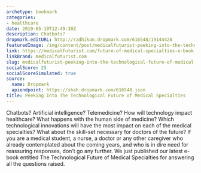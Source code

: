 ```yaml
---
archetype: bookmark
categories:
- healthcare
date: 2019-05-10T12:49:30Z
description: Chatbots?
dropmark.editURL: http://radhikan.dropmark.com/616548/19144428
featuredImage: /img/content/post/medicalfuturist-peeking-into-the-technological-future-of-medical-specialties.png
link: https://medicalfuturist.com/future-of-medical-specialties-e-book
linkBrand: medicalfuturist.com
slug: medicalfuturist-peeking-into-the-technological-future-of-medical-specialties
socialScore: 25
socialScoreSimulated: true
source:
  name: Dropmark
  apiendpoint: https://shah.dropmark.com/616548.json
title: Peeking Into The Technological Future of Medical Specialties
---
```

Chatbots? Artificial intelligence? Telemedicine? How will technology impact healthcare? What happens with the human side of medicine? Which technological innovations will have the most impact on each of the medical specialties? What about the skill-set necessary for doctors of the future? If you are a medical student, a nurse, a doctor or any other caregiver who already contemplated about the coming years, and who is in dire need for reassuring responses, don’t go any further. We just published our latest e-book entitled The Technological Future of Medical Specialties for answering all the questions raised.

